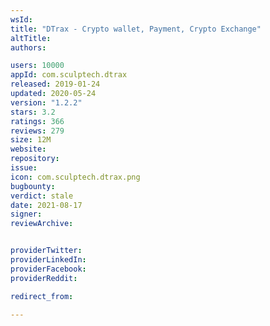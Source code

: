 ```yaml
---
wsId: 
title: "DTrax - Crypto wallet, Payment, Crypto Exchange"
altTitle: 
authors:

users: 10000
appId: com.sculptech.dtrax
released: 2019-01-24
updated: 2020-05-24
version: "1.2.2"
stars: 3.2
ratings: 366
reviews: 279
size: 12M
website: 
repository: 
issue: 
icon: com.sculptech.dtrax.png
bugbounty: 
verdict: stale
date: 2021-08-17
signer: 
reviewArchive:


providerTwitter: 
providerLinkedIn: 
providerFacebook: 
providerReddit: 

redirect_from:

---
```




